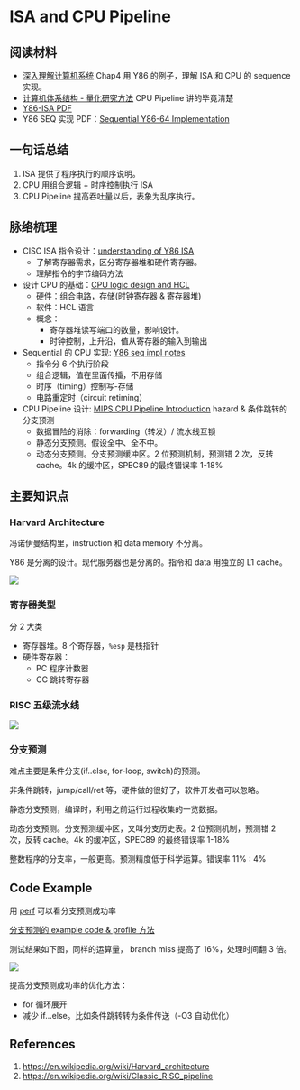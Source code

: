 # ISA and CPU Pipeline

## 阅读材料

- [深入理解计算机系统](../02-References/Computer%20Systems%20-%20A%20Programmer-s%20Perspective.md) Chap4 用 Y86 的例子，理解 ISA 和 CPU 的 sequence 实现。
- [计算机体系结构 - 量化研究方法](../02-References/Computer%20Architecture%20-%20A%20quantitative%20Approach.md) CPU Pipeline 讲的毕竟清楚
- [Y86-ISA PDF](../../04-pdf/files/Y86-ISA.pdf)
- Y86 SEQ 实现 PDF：[Sequential Y86-64 Implementation](../../04-pdf/files/Sequential%20Y86-64%20Implementation.pdf)

## 一句话总结

1. ISA 提供了程序执行的顺序说明。
2. CPU 用组合逻辑 + 时序控制执行 ISA
3. CPU Pipeline 提高吞吐量以后，表象为乱序执行。

## 脉络梳理

 - CISC ISA 指令设计：[understanding of Y86 ISA](understanding%20of%20Y86%20ISA.md)
	 - 了解寄存器需求，区分寄存器堆和硬件寄存器。
	 - 理解指令的字节编码方法
- 设计 CPU 的基础：[CPU logic design and HCL](CPU%20logic%20design%20and%20HCL.md)
	- 硬件：组合电路，存储(时钟寄存器 & 寄存器堆)
	- 软件：HCL 语言
	- 概念：
		- 寄存器堆读写端口的数量，影响设计。
		- 时钟控制，上升沿，值从寄存器的输入到输出
- Sequential 的 CPU 实现: [Y86 seq impl notes](Y86%20seq%20impl%20notes.md)
	- 指令分 6 个执行阶段
	- 组合逻辑，值在里面传播，不用存储
	- 时序（timing）控制写-存储
	- 电路重定时（circuit retiming）
- CPU Pipeline 设计: [MIPS CPU Pipeline Introduction](../05-Notes%20Block/MIPS%20CPU%20Pipeline%20Introduction.md) hazard & 条件跳转的分支预测
	- 数据冒险的消除：forwarding（转发）/ 流水线互锁
	- 静态分支预测。假设全中、全不中。
	- 动态分支预测。分支预测缓冲区。2 位预测机制，预测错 2 次，反转 cache。4k 的缓冲区，SPEC89 的最终错误率 1-18%

## 主要知识点

### Harvard Architecture

冯诺伊曼结构里，instruction 和 data memory 不分离。

Y86 是分离的设计。现代服务器也是分离的。指令和 data 用独立的 L1 cache。

![](https://tva1.sinaimg.cn/large/e6c9d24egy1h1x031av01j20k40ctt96.jpg)

### 寄存器类型

分 2 大类
- 寄存器堆。8 个寄存器，`%esp` 是栈指针
- 硬件寄存器：
	- PC 程序计数器
	- CC 跳转寄存器

### RISC 五级流水线

![](https://tva1.sinaimg.cn/large/e6c9d24egy1h1xcuti6zkj20lj087mxs.jpg)

### 分支预测

难点主要是条件分支(if..else, for-loop, switch)的预测。

非条件跳转，jump/call/ret 等，硬件做的很好了，软件开发者可以忽略。

静态分支预测，编译时，利用之前运行过程收集的一览数据。

动态分支预测。分支预测缓冲区，又叫分支历史表。2 位预测机制，预测错 2 次，反转 cache。4k 的缓冲区，SPEC89 的最终错误率 1-18%

整数程序的分支率，一般更高。预测精度低于科学运算。错误率 11% : 4%

## Code Example

用 [perf](../05-Notes%20Block/perf.md) 可以看分支预测成功率

[分支预测的 example code & profile 方法](../../02-tutorial-code/02-profile-examples/03-branch-prediction/README.md)

测试结果如下图，同样的运算量，
branch miss 提高了 16%，处理时间翻 3 倍。

![](https://tva1.sinaimg.cn/large/e6c9d24egy1h1xeqosbrqj21sc0hugpr.jpg)

提高分支预测成功率的优化方法：

- for 循环展开
- 减少 if...else。比如条件跳转转为条件传送（-O3 自动优化）

## References

1. https://en.wikipedia.org/wiki/Harvard_architecture
2. https://en.wikipedia.org/wiki/Classic_RISC_pipeline
